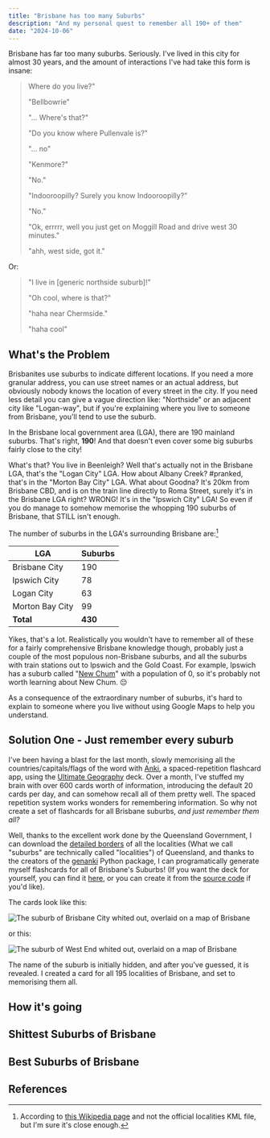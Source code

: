 ```yaml
---
title: "Brisbane has too many Suburbs"
description: "And my personal quest to remember all 190+ of them"
date: "2024-10-06"
---
```


Brisbane has far too many suburbs. Seriously. I've lived in this city for almost 30 years, and the amount of interactions I've had take this form is insane:

> Where do you live?"
>
> "Bellbowrie"
>
> "... Where's that?"
>
> "Do you know where Pullenvale is?"
>
> "... no"
>
> "Kenmore?"
>
> "No."
>
> "Indooroopilly? Surely you know Indooroopilly?"
>
> "No."
>
> "Ok, errrrr, well you just get on Moggill Road and drive west 30 minutes."
>
> "ahh, west side, got it."

Or:

> "I live in [generic northside suburb]!"
>
> "Oh cool, where is that?"
>
> "haha near Chermside."
>
> "haha cool"

## What's the Problem

Brisbanites use suburbs to indicate different locations. If you need a more granular address, you can use street names or an actual address, but obviously nobody knows the location of every street in the city. If you need less detail you can give a vague direction like: "Northside" or an adjacent city like "Logan-way", but if you're explaining where you live to someone from Brisbane, you'll tend to use the suburb.

In the Brisbane local government area (LGA), there are 190 mainland suburbs. That's right, **190**! And that doesn't even cover some big suburbs fairly close to the city!

What's that? You live in Beenleigh? Well that's actually not in the Brisbane LGA, that's the "Logan City" LGA. How about Albany Creek? #pranked, that's in the "Morton Bay City" LGA. What about Goodna? It's 20km from Brisbane CBD, and is on the train line directly to Roma Street, surely it's in the Brisbane LGA right? WRONG! It's in the "Ipswich City" LGA! So even if you do manage to somehow memorise the whopping 190 suburbs of Brisbane, that STILL isn't enough.

The number of suburbs in the LGA's surrounding Brisbane are:[^1]

| **LGA**         | **Suburbs** |
| --------------- | ----------- |
| Brisbane City   | 190         |
| Ipswich City    | 78          |
| Logan City      | 63          |
| Morton Bay City | 99          |
| **Total**       | **430**     |

Yikes, that's a lot. Realistically you wouldn't have to remember all of these for a fairly comprehensive Brisbane knowledge though, probably just a couple of the most populous non-Brisbane suburbs, and all the suburbs with train stations out to Ipswich and the Gold Coast. For example, Ipswich has a suburb called "[New Chum](https://en.wikipedia.org/wiki/New_Chum,_Queensland)" with a population of 0, so it's probably not worth learning about New Chum. 😔

As a consequence of the extraordinary number of suburbs, it's hard to explain to someone where you live without using Google Maps to help you understand.

## Solution One - Just remember every suburb

I've been having a blast for the last month, slowly memorising all the countries/capitals/flags of the word with [Anki](<https://en.wikipedia.org/wiki/Anki_(software)>), a spaced-repetition flashcard app, using the [Ultimate Geography](https://ankiweb.net/shared/info/2109889812) deck. Over a month, I've stuffed my brain with over 600 cards worth of information, introducing the default 20 cards per day, and can somehow recall all of them pretty well. The spaced repetition system works wonders for remembering information. So why not create a set of flashcards for all Brisbane suburbs, _and just remember them all?_

Well, thanks to the excellent work done by the Queensland Government, I can download the [detailed borders](https://qldspatial.information.qld.gov.au/catalogue/custom/detail.page?fid=%7B8F24D271-EE3B-491C-915C-E7DD617F95DC%7D) of all the localities (What we call "suburbs" are technically called "localities") of Queensland, and thanks to the creators of the [genanki](https://github.com/kerrickstaley/genanki) Python package, I can programatically generate myself flashcards for all of Brisbane's Suburbs! (If you want the deck for yourself, you can find it [here](https://ankiweb.net/shared/info/1610977540), or you can create it from the [source code](https://github.com/JohnScolaro/brisbane_suburbs_anki_cards) if you'd like).

The cards look like this:

![The suburb of Brisbane City whited out, overlaid on a map of Brisbane](/images/blog/brisbane-suburbs/brisbane_city.png)

or this:

![The suburb of West End whited out, overlaid on a map of Brisbane](/images/blog/brisbane-suburbs/west_end.png)

The name of the suburb is initially hidden, and after you've guessed, it is revealed. I created a card for all 195 localities of Brisbane, and set to memorising them all.

## How it's going

## Shittest Suburbs of Brisbane

## Best Suburbs of Brisbane

## References

[^1]: According to [this Wikipedia page](https://en.wikipedia.org/wiki/List_of_Brisbane_suburbs) and not the official localities KML file, but I'm sure it's close enough.
